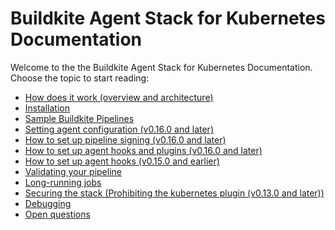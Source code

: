 # Buildkite Agent Stack for Kubernetes Documentation

Welcome to the the Buildkite Agent Stack for Kubernetes Documentation.
Choose the topic to start reading:

-   [How does it work (overview and architecture)](#overview_and_architecture)
-   [Installation](#installation)
-   [Sample Buildkite Pipelines](#sample_pipelines)
-   [Setting agent configuration (v0.16.0 and later)](#agent_configuration)
-   [How to set up pipeline signing (v0.16.0 and later)](#pipeline_signing)
-   [How to set up agent hooks and plugins (v0.16.0 and later)](#hooks_and_plugins_new)
-   [How to set up agent hooks (v0.15.0 and earlier)](#hooks_and_plugins_old)
-   [Validating your pipeline](#pipeline_validation)
-   [Long-running jobs](#long_running_jobs)
-   [Securing the stack (Prohibiting the kubernetes plugin (v0.13.0 and later))](#securing_stack)
-   [Debugging](#debugging)
-   [Open questions](#further_work)
